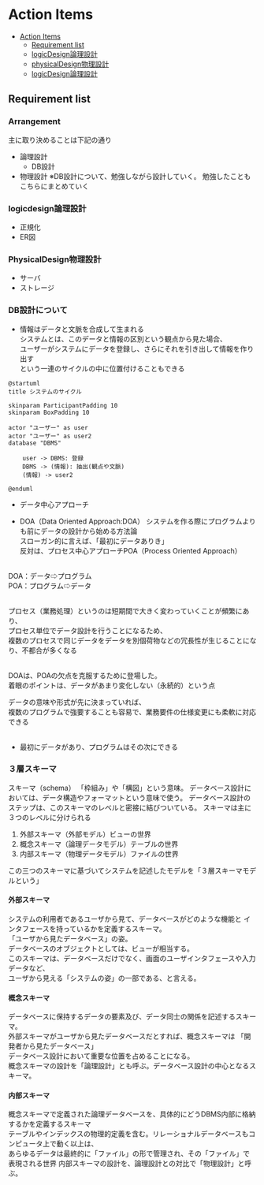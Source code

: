 # Action Items

<!-- TOC -->

- [Action Items](#v13-action-items)
  - [Requirement list](#requirement-list)
  - [logicDesign論理設計](#logic-design論理設計)
  - [physicalDesign物理設計](#Physical-Design論理設計)
  - [logicDesign論理設計](#logic-design論理設計)


<!-- /TOC -->

## Requirement list

### Arrangement
主に取り決めることは下記の通り
- 論理設計
  - DB設計
- 物理設計
※DB設計について、勉強しながら設計していく。
勉強したこともこちらにまとめていく

### logicdesign論理設計
- 正規化
- ER図

### PhysicalDesign物理設計
- サーバ
- ストレージ

### DB設計について
- 情報はデータと文脈を合成して生まれる<br>
システムとは、このデータと情報の区別という観点から見た場合、<br>
ユーザーがシステムにデータを登録し、さらにそれを引き出して情報を作り出す<br>
という一連のサイクルの中に位置付けることもできる<br>

```uml
@startuml
title システムのサイクル

skinparam ParticipantPadding 10
skinparam BoxPadding 10

actor "ユーザー" as user
actor "ユーザー" as user2
database "DBMS"

    user -> DBMS: 登録
    DBMS -> (情報): 抽出(観点や文脈)
    (情報) -> user2

@enduml
```

- データ中心アプローチ
* DOA（Data Oriented Approach:DOA）
システムを作る際にプログラムよりも前にデータの設計から始める方法論<br>
スローガン的に言えば、「最初にデータありき」<br>
反対は、プロセス中心アプローチPOA（Process Oriented Approach）<br>

<br>
DOA：データ⇨プログラム<br>
POA：プログラム⇨データ<br>
<br>

プロセス（業務処理）というのは短期間で大きく変わっていくことが頻繁にあり、<br>
プロセス単位でデータ設計を行うことになるため、<br>
複数のプロセスで同じデータをデータを別個荷物などの冗長性が生じることになり、不都合が多くなる<br>
<br>

DOAは、POAの欠点を克服するために登場した。<br>
着眼のポイントは、データがあまり変化しない（永続的）という点

データの意味や形式が先に決まっていれば、<br>
複数のプログラムで強要することも容易で、業務要件の仕様変更にも柔軟に対応できる<br>
<br>
* 最初にデータがあり、プログラムはその次にできる

### ３層スキーマ
スキーマ（schema）
「枠組み」や「構図」という意味。
データベース設計においては、データ構造やフォーマットという意味で使う。
データベース設計のステップは、このスキーマのレベルと密接に結びついている。
スキーマは主に３つのレベルに分けられる

1. 外部スキーマ（外部モデル）ビューの世界
2. 概念スキーマ（論理データモデル）テーブルの世界
3. 内部スキーマ（物理データモデル）ファイルの世界

この三つのスキーマに基づいてシステムを記述したモデルを「３層スキーマモデルという」

#### 外部スキーマ
システムの利用者であるユーザから見て、データベースがどのような機能と
インタフェースを持っているかを定義するスキーマ。<br>
「ユーザから見たデータベース」の姿。<br>
データベースのオブジェクトとしては、ビューが相当する。<br>
このスキーマは、データベースだけでなく、画面のユーザインタフェースや入力データなど、<br>
ユーザから見える「システムの姿」の一部である、と言える。

#### 概念スキーマ
データベースに保持するデータの要素及び、データ同士の関係を記述するスキーマ。<br>
外部スキーマがユーザから見たデータベースだとすれば、概念スキーマは
「開発者から見たデータベース」<br>
データベース設計において重要な位置を占めることになる。<br>
概念スキーマの設計を「論理設計」とも呼ぶ。データベース設計の中心となるスキーマ。

#### 内部スキーマ
概念スキーマで定義された論理データベースを、具体的にどうDBMS内部に格納するかを定義するスキーマ<br>
テーブルやインデックスの物理的定義を含む。リレーショナルデータベースもコンピュータ上で動く以上は、<br>
あらゆるデータは最終的に「ファイル」の形で管理され、その「ファイル」で表現される世界
内部スキーマの設計を、論理設計との対比で「物理設計」と呼ぶ。